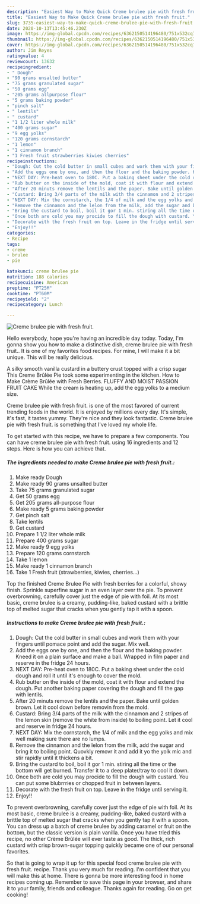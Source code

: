 ```yaml
---
description: "Easiest Way to Make Quick Creme brulee pie with fresh fruit."
title: "Easiest Way to Make Quick Creme brulee pie with fresh fruit."
slug: 3735-easiest-way-to-make-quick-creme-brulee-pie-with-fresh-fruit
date: 2020-10-13T13:45:46.230Z
image: https://img-global.cpcdn.com/recipes/6362150514196480/751x532cq70/creme-brulee-pie-with-fresh-fruit-recipe-main-photo.jpg
thumbnail: https://img-global.cpcdn.com/recipes/6362150514196480/751x532cq70/creme-brulee-pie-with-fresh-fruit-recipe-main-photo.jpg
cover: https://img-global.cpcdn.com/recipes/6362150514196480/751x532cq70/creme-brulee-pie-with-fresh-fruit-recipe-main-photo.jpg
author: Jim Reyes
ratingvalue: 4
reviewcount: 13632
recipeingredient:
- " Dough"
- "90 grams unsalted butter"
- "75 grams granulated sugar"
- "50 grams egg"
- "205 grams allpurpose flour"
- "5 grams baking powder"
- "pinch salt"
- " lentils"
- " custard"
- "1 1/2 liter whole milk"
- "400 grams sugar"
- "9 egg yolks"
- "120 grams cornstarch"
- "1 lemon"
- "1 cinnamon branch"
- "1 Fresh fruit strawberries kiwies cherries"
recipeinstructions:
- "Dough: Cut the cold butter in small cubes and work them with your fingers until pomace point and add the sugar. Mix well."
- "Add the eggs one by one, and then the flour and the baking powder. Kneed it on a plain surface and make a ball. Wrapped in film paper and reserve in the fridge 24 hours."
- "NEXT DAY: Pre-heat oven to 180C. Put a baking sheet under the cold dough and roll it until it&#39;s enough to cover the mold."
- "Rub butter on the inside of the mold, coat it with flour and extend the dough. Put another baking paper covering the dough and fill the gap with lentils."
- "After 20 minuts remove the lentils and the paper. Bake until golden brown. Let it cool down before removin from the mold."
- "Custard: Bring 3/4 parts of the milk with the cinnamon and 2 stripes of the lemon skin (remove the white from inside) to boiling point. Let it cool and reserve in fridge 24 hours."
- "NEXT DAY: Mix the cornstarch, the 1/4 of milk and the egg yolks and mix well making sure there are no lumps."
- "Remove the cinnamon and the lelon from the milk, add the sugar and bring it to boiling point. Quovkly removr it and add it yo the yolk mic and stir rapidly until it thickens a bit."
- "Bring the custard to boil, boil it gor 1 min. stiring all the time or the bottom will get burned. Transfer it to a deep plater/tray to cool it down."
- "Once both are cold you may procide to fill the dough with custard. You can put some blubrrries or chopped fruit in between layers."
- "Decorate with the fresh fruit on top. Leave in the fridge until serving it."
- "Enjoy!!"
categories:
- Recipe
tags:
- creme
- brulee
- pie

katakunci: creme brulee pie 
nutrition: 188 calories
recipecuisine: American
preptime: "PT25M"
cooktime: "PT60M"
recipeyield: "2"
recipecategory: Lunch

---
```



![Creme brulee pie with fresh fruit.](https://img-global.cpcdn.com/recipes/6362150514196480/751x532cq70/creme-brulee-pie-with-fresh-fruit-recipe-main-photo.jpg)

Hello everybody, hope you're having an incredible day today. Today, I'm gonna show you how to make a distinctive dish, creme brulee pie with fresh fruit.. It is one of my favorites food recipes. For mine, I will make it a bit unique. This will be really delicious.

A silky smooth vanilla custard in a buttery crust topped with a crisp sugar This Creme Brûlée Pie took some experimenting in the kitchen. How to Make Crème Brûlée with Fresh Berries. FLUFFY AND MOIST PASSION FRUIT CAKE While the cream is heating up, add the egg yolks to a medium size.

Creme brulee pie with fresh fruit. is one of the most favored of current trending foods in the world. It is enjoyed by millions every day. It's simple, it's fast, it tastes yummy. They're nice and they look fantastic. Creme brulee pie with fresh fruit. is something that I've loved my whole life.


To get started with this recipe, we have to prepare a few components. You can have creme brulee pie with fresh fruit. using 16 ingredients and 12 steps. Here is how you can achieve that.

<!--inarticleads1-->

##### The ingredients needed to make Creme brulee pie with fresh fruit.:

1. Make ready  Dough
1. Make ready 90 grams unsalted butter
1. Take 75 grams granulated sugar
1. Get 50 grams egg
1. Get 205 grams all-purpose flour
1. Make ready 5 grams baking powder
1. Get pinch salt
1. Take  lentils
1. Get  custard
1. Prepare 1 1/2 liter whole milk
1. Prepare 400 grams sugar
1. Make ready 9 egg yolks
1. Prepare 120 grams cornstarch
1. Take 1 lemon
1. Make ready 1 cinnamon branch
1. Take 1 Fresh fruit (strawberries, kiwies, cherries...)


Top the finished Creme Brulee Pie with fresh berries for a colorful, showy finish. Sprinkle superfine sugar in an even layer over the pie. To prevent overbrowning, carefully cover just the edge of pie with foil. At its most basic, creme brulee is a creamy, pudding-like, baked custard with a brittle top of melted sugar that cracks when you gently tap it with a spoon. 

<!--inarticleads2-->

##### Instructions to make Creme brulee pie with fresh fruit.:

1. Dough: Cut the cold butter in small cubes and work them with your fingers until pomace point and add the sugar. Mix well.
1. Add the eggs one by one, and then the flour and the baking powder. Kneed it on a plain surface and make a ball. Wrapped in film paper and reserve in the fridge 24 hours.
1. NEXT DAY: Pre-heat oven to 180C. Put a baking sheet under the cold dough and roll it until it&#39;s enough to cover the mold.
1. Rub butter on the inside of the mold, coat it with flour and extend the dough. Put another baking paper covering the dough and fill the gap with lentils.
1. After 20 minuts remove the lentils and the paper. Bake until golden brown. Let it cool down before removin from the mold.
1. Custard: Bring 3/4 parts of the milk with the cinnamon and 2 stripes of the lemon skin (remove the white from inside) to boiling point. Let it cool and reserve in fridge 24 hours.
1. NEXT DAY: Mix the cornstarch, the 1/4 of milk and the egg yolks and mix well making sure there are no lumps.
1. Remove the cinnamon and the lelon from the milk, add the sugar and bring it to boiling point. Quovkly removr it and add it yo the yolk mic and stir rapidly until it thickens a bit.
1. Bring the custard to boil, boil it gor 1 min. stiring all the time or the bottom will get burned. Transfer it to a deep plater/tray to cool it down.
1. Once both are cold you may procide to fill the dough with custard. You can put some blubrrries or chopped fruit in between layers.
1. Decorate with the fresh fruit on top. Leave in the fridge until serving it.
1. Enjoy!!


To prevent overbrowning, carefully cover just the edge of pie with foil. At its most basic, creme brulee is a creamy, pudding-like, baked custard with a brittle top of melted sugar that cracks when you gently tap it with a spoon. You can dress up a batch of creme brulee by adding caramel or fruit on the bottom, but the classic version is plain vanilla. Once you have tried this recipe, no other Crème Brûlée will ever taste as good. The thick, rich custard with crisp brown-sugar topping quickly became one of our personal favorites. 

So that is going to wrap it up for this special food creme brulee pie with fresh fruit. recipe. Thank you very much for reading. I'm confident that you will make this at home. There is gonna be more interesting food in home recipes coming up. Remember to save this page in your browser, and share it to your family, friends and colleague. Thanks again for reading. Go on get cooking!
